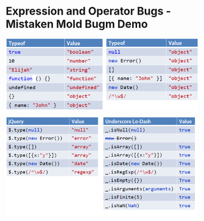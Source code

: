 # Expression and Operator Bugs - Mistaken Mold Bugm Demo


![Image of Yaktocat](https://raw.githubusercontent.com/gsivaprabu/How-to-fix-Javascript-bugs-or-errors/master/02%20Expression%20and%20Operator%20Bugs/03%20Mistaken%20Mold%20Bug/mistakenMoldBug.png)





![Image of Yaktocat](https://raw.githubusercontent.com/gsivaprabu/How-to-fix-Javascript-bugs-or-errors/master/02%20Expression%20and%20Operator%20Bugs/03%20Mistaken%20Mold%20Bug/mistakenMoldBugII.png)

